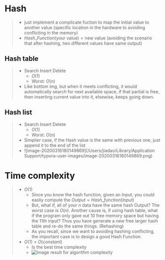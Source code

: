 # Hash

> - just implement a complicate fuction to map the initial value to another value (specific location in the hardware to avoiding conflicting in the memory)
> - $Hash\_Function(\text{your value})=\text{new value (avoiding the scenario that after hashing, two different values have same output)}$

## Hash table

> - Search Insert Delete
>   - $O(1)$ 
>   - Worst: $O(n)$
> - Like bottom img, but when it meets conflicting, it would automatically search for next available space, if that partial is free, then inserting current value into it, elsewise, keeps going down.

## Hash list

> - Search Insert Delete
>   - $O(1)$ 
>   - Worst: $O(n)$
> - Simplier case, if the Hash value is the same with previous one, just append it to the end of the list
> - ![image-20200316180149869](/Users/jiadao/Library/Application Support/typora-user-images/image-20200316180149869.png)

# Time complexity

> - $O(1)$
>   - Since you know the hash function, given an Input, you could easliy compute the $Output=Hash\_function(Input)$
>   - But, what if, all of your $n$ data have the same hash Output? The worst case is $O(n)$. Another cause is, if using hash table, what if the program only gave out 10 free memory space but having the $11th$ input? Thus you have generate a new free larger hash table and re-do the same things. (Rehashing)
>   - As you recall, since we want to avoiding hashing conflicting, the important case is to design a good Hash Function.
> - $O(1)$ $=$ $O(constant)$
>   - Is the best time complexity
>   - ![Image result for algorithm complexity](https://miro.medium.com/max/631/1*iEbD3x2S5KOiEI6ZOltp9w.png)

